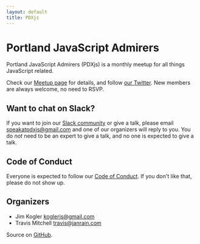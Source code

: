```yaml
---
layout: default
title: PDXjs
---
```


# Portland JavaScript Admirers

Portland JavaScript Admirers (PDXjs) is a monthly meetup for all things JavaScript related.

Check our [Meetup page][1] for details, and follow [our Twitter][2]. New members are always welcome, no need to RSVP.

## Want to chat on Slack?

If you want to join our [Slack community][3] or give a talk, please email <speakatpdxjs@gmail.com> and one of our organizers will reply to you. You do *not* need to be an expert to give a talk, and no one is expected to give a talk.

## Code of Conduct

Everyone is expected to follow our [Code of Conduct][5]. If you don't like that, please do not show up.

## Organizers

* Jim Kogler <koglerjs@gmail.com>
* Travis Mitchell <travis@janrain.com>

Source on [GitHub][4].

[1]: http://www.meetup.com/Portland-JavaScript-Admirers/
[2]: https://twitter.com/pdxjs
[3]: https://pdxjs.slack.com/
[4]: https://github.com/pdxjs/pdxjs.github.com
[5]: code-of-conduct
